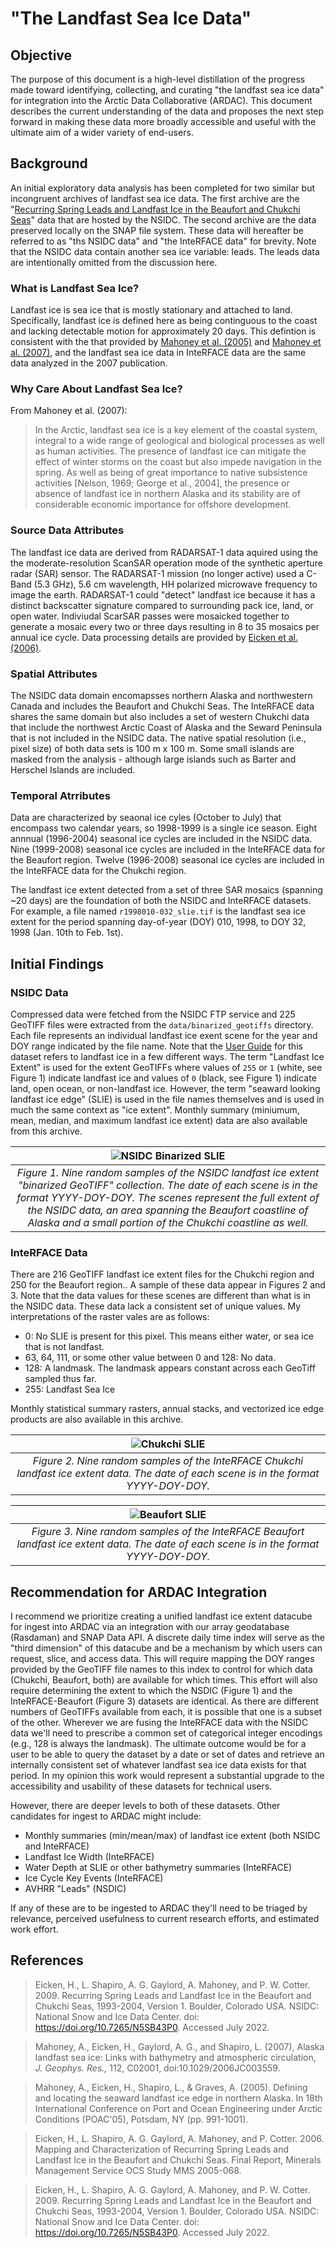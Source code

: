 # "The Landfast Sea Ice Data"
## Objective
The purpose of this document is a high-level distillation of the progress made toward identifying, collecting, and curating "the landfast sea ice data" for integration into the Arctic Data Collaborative (ARDAC). This document describes the current understanding of the data and proposes the next step forward in making these data more broadly accessible and useful with the ultimate aim of a wider variety of end-users.

## Background
An initial exploratory data analysis has been completed for two similar but incongruent archives of landfast sea ice data. The first archive are the "[Recurring Spring Leads and Landfast Ice in the Beaufort and Chukchi Seas](https://nsidc.org/data/g02173/versions/1)" data that are hosted by the NSIDC. The second archive are the data preserved locally on the SNAP file system. These data will hereafter be referred to as "ths NSIDC data" and "the InteRFACE data" for brevity. Note that the NSIDC data contain another sea ice variable: leads. The leads data are intentionally omitted from the discussion here.

### What is Landfast Sea Ice?
Landfast ice is sea ice that is mostly stationary and attached to land. Specifically, landfast ice is defined here as being continguous to the coast and lacking detectable motion for approximately 20 days. This defintion is consistent with the that provided by [Mahoney et al. (2005)](https://seaice.alaska.edu/gi/publications/mahoney/Mahoney_2005_POAC_DefiningLFI.pdf) and [Mahoney et al. (2007)](https://agupubs.onlinelibrary.wiley.com/doi/abs/10.1029/2006JC003559), and the landfast sea ice data in InteRFACE data are the same data analyzed in the 2007 publication.

### Why Care About Landfast Sea Ice?
From Mahoney et al. (2007):
>In the Arctic, landfast sea ice is a key element of the coastal system, integral to a wide range of geological and biological processes as well as human activities. The presence of landfast ice can mitigate the effect of winter storms on the coast but also impede navigation in the spring. As well as being of great importance to native subsistence activities [Nelson, 1969; George et al., 2004], the presence or absence of landfast ice in northern Alaska and its stability are of considerable economic importance for offshore development.

### Source Data Attributes
The landfast ice data are derived from RADARSAT-1 data aquired using the the moderate-resolution ScanSAR operation mode of the synthetic aperture radar (SAR) sensor. The RADARSAT-1 mission (no longer active) used a C-Band (5.3 GHz), 5.6 cm wavelength, HH polarized microwave frequency to image the earth. RADARSAT-1 could "detect" landfast ice because it has a distinct backscatter signature compared to surrounding pack ice, land, or open water. Indiviudal ScarSAR passes were mosaicked together to generate a mosaic every two or three days resulting in 8 to 35 mosaics per annual ice cycle. Data processing details are provided by [Eicken et al. (2006)](https://nsidc.org/sites/nsidc.org/files/files/data/noaa/g02173/eicken_leads_landfast_2006.pdf).

### Spatial Attributes
The NSIDC data domain encomapsses northern Alaska and northwestern Canada and includes the Beaufort and Chukchi Seas. The InteRFACE data shares the same domain but also includes a set of western Chukchi data that include the northwest Arctic Coast of Alaska and the Seward Peninsula that is not included in the NSIDC data. The native spatial resolution (i.e., pixel size) of both data sets is 100 m x 100 m. Some small islands are masked from the analysis - although large islands such as Barter and Herschel Islands are included.

### Temporal Atrributes
Data are characterized by seaonal ice cyles (October to July) that encompass two calendar years, so 1998-1999 is a single ice season. Eight annnual (1996-2004) seasonal ice cycles are included in the NSIDC data. Nine (1999-2008) seasonal ice cycles are included in the InteRFACE data for the Beaufort region. Twelve (1996-2008) seasonal ice cycles are included in the InteRFACE data for the Chukchi region.

The landfast ice extent detected from a set of three SAR mosaics (spanning ~20 days) are the foundation of both the NSIDC and InteRFACE datasets. For example, a file named `r1998010-032_slie.tif` is the landfast sea ice extent for the period spanning day-of-year (DOY) 010, 1998, to DOY 32, 1998 (Jan. 10th to Feb. 1st).

## Initial Findings
### NSIDC Data
Compressed data were fetched from the NSIDC FTP service and 225 GeoTIFF files were extracted from the `data/binarized_geotiffs` directory. Each file represents an individual landfast ice exent scene for the year and DOY range indicated by the file name. Note that the [User Guide](https://nsidc.org/sites/default/files/g02173-v001-userguide.pdf) for this dataset refers to landfast ice in a few different ways. The term "Landfast Ice Extent" is used for the extent GeoTIFFs where values of `255` or `1` (white, see Figure 1) indicate landfast ice and values of `0` (black, see Figure 1) indicate land, open ocean, or non-landfast ice. However, the term "seaward looking landfast ice edge" (SLIE) is used in the file names themselves and is used in much the same context as "ice extent". Monthly summary (miniumum, mean, median, and maximum landfast ice extent) data are also available from this archive.

| ![NSIDC Binarized SLIE](nsidc_binarized_slie.png)|
|:--:|
| <i>Figure 1. Nine random samples of the NSIDC landfast ice extent "binarized GeoTIFF" collection. The date of each scene is in the format YYYY-DOY-DOY. The scenes represent the full extent of the NSIDC data, an area spanning the Beaufort coastline of Alaska and a small portion of the Chukchi coastline as well.</i>|

### InteRFACE Data
There are 216 GeoTIFF landfast ice extent files for the Chukchi region and 250 for the Beaufort region.. A sample of these data appear in Figures 2 and 3. Note that the data values for these scenes are different than what is in the NSIDC data. These data lack a consistent set of unique values. My interpretations of the raster vales are as follows:

 - 0: No SLIE is present for this pixel. This means either water, or sea ice that is not landfast.
 - 63, 64, 111, or some other value between 0 and 128: No data.
 - 128: A landmask. The landmask appears constant across each GeoTiff sampled thus far.
 - 255: Landfast Sea Ice

Monthly statistical summary rasters, annual stacks, and vectorized ice edge products are also available in this archive.

| ![Chukchi SLIE](chukchi_slie.png)|
|:--:|
| <i>Figure 2. Nine random samples of the InteRFACE Chukchi landfast ice extent data. The date of each scene is in the format YYYY-DOY-DOY.</i>|

| ![Beaufort SLIE](beaufort_slie.png)|
|:--:|
| <i>Figure 3. Nine random samples of the InteRFACE Beaufort landfast ice extent data. The date of each scene is in the format YYYY-DOY-DOY.</i>|

## Recommendation for ARDAC Integration
I recommend we prioritize creating a unified landfast ice extent datacube for ingest into ARDAC via an integration with our array geodatabase (Rasdaman) and SNAP Data API. A discrete daily time index will serve as the "third dimension" of this datacube and be a mechanism by which users can request, slice, and access data. This will require mapping the DOY ranges provided by the GeoTIFF file names to this index to control for which data (Chukchi, Beaufort, both) are available for which times. This effort will also require determining the extent to which the NSDIC (Figure 1) and the InteRFACE-Beaufort (Figure 3) datasets are identical. As there are different numbers of GeoTIFFs available from each, it is possible that one is a subset of the other. Wherever we are fusing the InteRFACE data with the NSIDC data we'll need to prescribe a common set of categorical integer encodings (e.g., 128 is always the landmask). The ultimate outcome would be for a user to be able to query the dataset by a date or set of dates and retrieve an internally consistent set of whatever landfast sea ice data exists for that period. In my opinion this work would represent a substantial upgrade to the accessibility and usability of these datasets for technical users.

However, there are deeper levels to both of these datasets. Other candidates for ingest to ARDAC might include:
 - Monthly summaries (min/mean/max) of landfast ice extent (both NSIDC and InteRFACE)
 - Landfast Ice Width (InteRFACE)
 - Water Depth at SLIE or other bathymetry summaries (InteRFACE)
 - Ice Cycle Key Events (InteRFACE)
 - AVHRR "Leads" (NSDIC)

If any of these are to be ingested to ARDAC they'll need to be triaged by relevance, perceived usefulness to current research efforts, and estimated work effort.

## References

>Eicken, H., L. Shapiro, A. G. Gaylord, A. Mahoney, and P. W. Cotter. 2009. Recurring Spring Leads and Landfast Ice in the Beaufort and Chukchi Seas, 1993-2004, Version 1. Boulder, Colorado USA. NSIDC: National Snow and Ice Data Center. doi: https://doi.org/10.7265/N5SB43P0. Accessed July 2022.

>Mahoney, A., Eicken, H., Gaylord, A. G., and Shapiro, L. (2007), Alaska landfast sea ice: Links with bathymetry and atmospheric circulation, <i>J. Geophys. Res.,</i> 112, C02001, doi:10.1029/2006JC003559. 

>Mahoney, A., Eicken, H., Shapiro, L., & Graves, A. (2005). Defining and locating the seaward landfast ice edge in northern Alaska. In 18th International Conference on Port and Ocean Engineering under Arctic Conditions (POAC'05), Potsdam, NY (pp. 991-1001).

>Eicken, H., L. Shapiro, A. G. Gaylord, A. Mahoney, and P. Cotter. 2006. Mapping and Characterization of Recurring Spring Leads and Landfast Ice in the Beaufort and Chukchi Seas. Final Report, Minerals Management Service OCS Study MMS 2005-068.

>Eicken, H., L. Shapiro, A. G. Gaylord, A. Mahoney, and P. W. Cotter. 2009. Recurring Spring Leads and Landfast Ice in the Beaufort and Chukchi Seas, 1993-2004, Version 1. Boulder, Colorado USA. NSIDC: National Snow and Ice Data Center. doi: https://doi.org/10.7265/N5SB43P0. Accessed July 2022.





